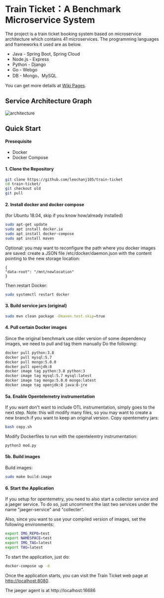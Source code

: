 
# Train Ticket：A Benchmark Microservice System

The project is a train ticket booking system based on microservice architecture which contains 41 microservices. The programming languages and frameworks it used are as below.
- Java - Spring Boot, Spring Cloud
- Node.js - Express
- Python - Django
- Go - Webgo
- DB - Mongo、MySQL

You can get more details at [Wiki Pages](https://github.com/FudanSELab/train-ticket/wiki).

## Service Architecture Graph
![architecture](./image/2.png)

## Quick Start

#### Presequisite
* Docker
* Docker Compose

#### 1. Clone the Repository
```bash
git clone https://github.com/leochanj105/train-ticket
cd train-ticket/
git checkout old
git pull
```

#### 2. Install docker and docker compose 
(for Ubuntu 18.04, skip if you know how/already installed)
```bash
sudo apt-get update
sudo apt install docker.io
sudo apt install docker-compose
sudo apt install maven
```
Optional: you may want to reconfigure the path where you docker images are saved:
create a JSON file /etc/docker/daemon.json with the content pointing to the new storage location:
```
{
"data-root": "/mnt/newlocation"
}
```
Then restart Docker:
```bash
sudo systemctl restart docker
```

#### 3. Build service jars (original)
```bash
sudo mvn clean package -Dmaven.test.skip=true
```

#### 4. Pull certain Docker images
Since the original benchmark use older version of some dependency images, we need to pull and tag them manually
Do the following:
```bash
docker pull python:3.8
docker pull mysql:5.7
docker pull mongo:5.0.0
docker pull openjdk:8
docker image tag python:3.8 python:3
docker image tag mysql:5.7 mysql:latest
docker image tag mongo:5.0.0 mongo:latest
docker image tag openjdk:8 java:8-jre
```

#### 5a. Enable Opentelemetry instrumentation
If you want don't want to include OTL instrumentation, simply goes to the next step.
Note: this will modify many files, so you may want to create a new branch if you want to keep an original version.
Copy opentemetry jars:
```bash
bash copy.sh
```

Modify Dockerfiles to run with the opentelemtry instrumentation:
```bash
python3 mod.py
```

#### 5b. Build images
Build images:
```bash
sudo make build-image
```

#### 6. Start the Application
If you setup for opentemetry, you need to also start a collector service and a jaeger service.
To do so, just uncomment the last two services under the name "jaeger-service" and "collecter".

Also, since you want to use your compiled version of images, set the following environments:

```bash
export IMG_REPO=test
export NAMESPACE=test
export IMG_TAG=latest
export TAG=latest
```

To start the application, just do:
```bash
docker-compose up -d
```


Once the application starts, you can visit the Train Ticket web page at [http://localhost:8080](http://localhost:8080).

The jaeger agent is at http://localhost:16686


